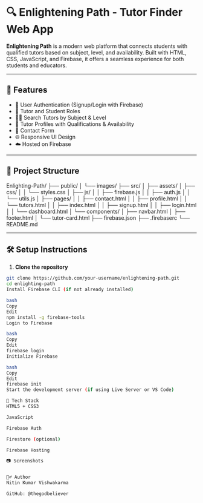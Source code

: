 # 🔍 Enlightening Path - Tutor Finder Web App

**Enlightening Path** is a modern web platform that connects students with qualified tutors based on subject, level, and availability. Built with HTML, CSS, JavaScript, and Firebase, it offers a seamless experience for both students and educators.

---

## 🚀 Features

- 🔐 User Authentication (Signup/Login with Firebase)
- 👤 Tutor and Student Roles
- 🧑‍🏫 Search Tutors by Subject & Level
- 📄 Tutor Profiles with Qualifications & Availability
- 📧 Contact Form
- 🌐 Responsive UI Design
- ☁️ Hosted on Firebase

---

## 📁 Project Structure

Enlighting-Path/
├── public/
│ └── images/
├── src/
│ ├── assets/
│ ├── css/
│ │ └── styles.css
│ ├── js/
│ │ ├── firebase.js
│ │ ├── auth.js
│ │ └── utils.js
│ ├── pages/
│ │ ├── contact.html
│ │ ├── profile.html
│ │ └── tutors.html
│ │ ├── index.html
│ │ ├── signup.html
│ │ ├── login.html
│ │ └── dashboard.html
│ └── components/
│ ├── navbar.html
│ ├── footer.html
│ └── tutor-card.html
├── firebase.json
├── .firebaserc
└── README.md


---

## 🛠️ Setup Instructions

1. **Clone the repository**  
```bash
git clone https://github.com/your-username/enlightening-path.git
cd enlighting-path
Install Firebase CLI (if not already installed)

bash
Copy
Edit
npm install -g firebase-tools
Login to Firebase

bash
Copy
Edit
firebase login
Initialize Firebase

bash
Copy
Edit
firebase init
Start the development server (if using Live Server or VS Code)

🔧 Tech Stack
HTML5 + CSS3

JavaScript

Firebase Auth

Firestore (optional)

Firebase Hosting

📷 Screenshots


🙋‍♂️ Author
Nitin Kumar Vishwakarma

GitHub: @thegodbeliever

